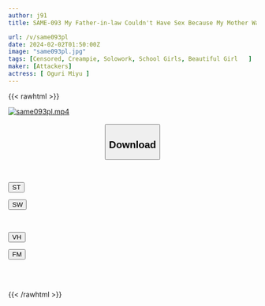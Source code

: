 ```yaml
---
author: j91
title: SAME-093 My Father-in-law Couldn't Have Sex Because My Mother Was Pregnant, So He Started Raping Me From That Day And Even Impregnated Me. Miyu Oguri

url: /v/same093pl
date: 2024-02-02T01:50:00Z
image: "same093pl.jpg"
tags: [Censored, Creampie, Solowork, School Girls, Beautiful Girl	]
maker: [Attackers]
actress: [ Oguri Miyu ]
---
```



{{< rawhtml >}}

<div class="video" data-videoid="dPplK0W7AjikqPd">
    <a href="javascript:;">
        <img src="/v/same093pl/same093pl.jpg" width="WIDTH" height="HEIGHT" alt="same093pl.mp4" loading="lazy">
    </a>
</div>

<script type="text/javascript" src="https://j91.asia/asset/on-demand-st.js"></script>

<br>
  <link rel="stylesheet" href="https://j91.asia/asset/bs5.css">
  
  <center>
  <button class="btn btn-primary" type="button" data-bs-toggle="collapse" data-bs-target=".multi-collapse" aria-expanded="false" aria-controls="multiCollapseExample1 multiCollapseExample2"><h2>Download</h2></button></center>
</p>
<div class="row">
  <div class="col">
    <div class="collapse multi-collapse" id="multiCollapseExample1">
      <div class="card card-body">
	      	      <br>
<div class="buttons">  
<p><a href="https://streamtape.to/v/dPplK0W7AjikqPd" target="_blank"><button class="btn-hover color-3"><i class="fa fa-download"></i> ST</button></a></p>
<p><a href="https://flaswish.com/hab9jxl2ef5m" target="_blank"><button class="btn-hover color-2"><i class="fa fa-download"></i> SW</button></a></p></div>
    </div>
  </div>
</div>
  <div class="col">
    <div class="collapse multi-collapse" id="multiCollapseExample2">
      <div class="card card-body">
	      <br>
<div class="buttons">
<p><a href="javascript:;" target="_blank"><button class="btn-hover color-9"><i class="fa fa-download"></i> VH</button></a></p>
<p><a href="javascript:;" target="_blank"><button class="btn-hover color-8"><i class="fa fa-download"></i> FM</button></a></p></div>
<br><br>
      </div>
    </div>
  </div>
</div>

{{< /rawhtml >}}